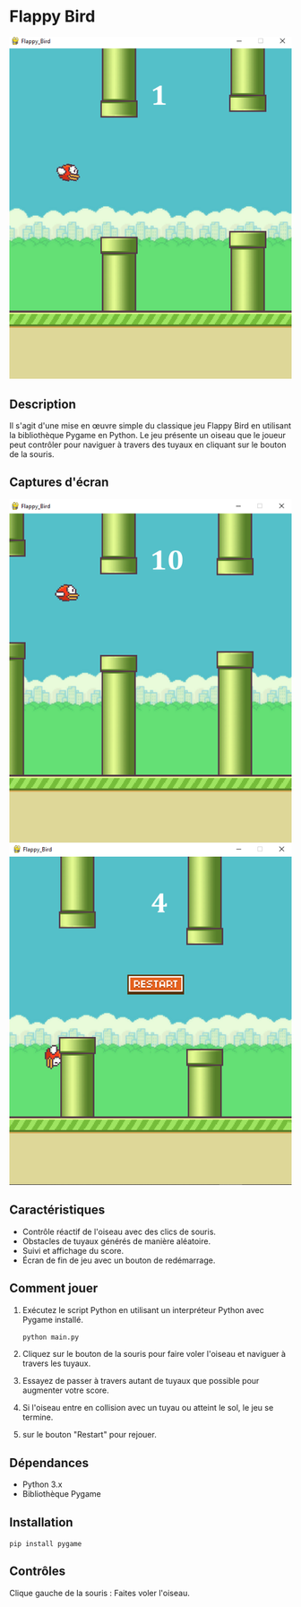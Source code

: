# Flappy Bird

![Flappy Bird](img/images_jeu/presentation_jeu.png)

## Description

Il s'agit d'une mise en œuvre simple du classique jeu Flappy Bird en utilisant la bibliothèque Pygame en Python. Le jeu présente un oiseau que le joueur peut contrôler pour naviguer à travers des tuyaux en cliquant sur le bouton de la souris.

## Captures d'écran
![deroulement du jeu](img/images_jeu/deroulement_jeu.png)
![fin du jeu](img/images_jeu/fin_jeu.png)

## Caractéristiques

- Contrôle réactif de l'oiseau avec des clics de souris.
- Obstacles de tuyaux générés de manière aléatoire.
- Suivi et affichage du score.
- Écran de fin de jeu avec un bouton de redémarrage.

## Comment jouer

1. Exécutez le script Python en utilisant un interpréteur Python avec Pygame installé.
   ```bash
   python main.py
2. Cliquez sur le bouton de la souris pour faire voler l'oiseau et naviguer à travers les tuyaux.

3. Essayez de passer à travers autant de tuyaux que possible pour augmenter votre score.

4. Si l'oiseau entre en collision avec un tuyau ou atteint le sol, le jeu se termine.

5.  sur le bouton "Restart" pour rejouer.


## Dépendances
- Python 3.x
- Bibliothèque Pygame

## Installation
    pip install pygame

## Contrôles
Clique gauche de la souris : Faites voler l'oiseau.
